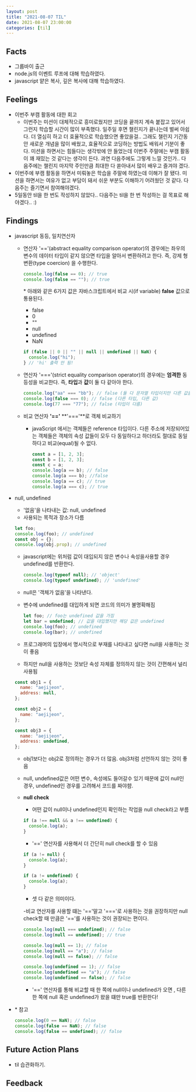 ```yaml
---
layout: post
title: "2021-08-07 TIL"
date: 2021-08-07 23:00:00
categories: [til]
---
```


## Facts

- 그룹바이 출근
- node.js의 이벤트 루프에 대해 학습하였다.
- javascript 얕은 복사, 깊은 복사에 대해 학습하였다.

## Feelings

- 이번주 부캠 활동에 대한 회고
  - 이번주는 미션이 대체적으로 흥미로웠지만 코딩을 끝까지 계속 붙잡고 있어서 그런지 학습할 시간이 많이 부족했다. 일주일 후면 챌린지가 끝나는데 벌써 아쉽다. 더 열심히 하고 더 효율적으로 학습했으면 좋았을걸.. 그래도 챌린지 기간동안 새로운 개념을 많이 배웠고, 효율적으로 코딩하는 방법도 배워서 기분이 좋다. 미션을 하면서는 힘들다는 생각밖에 안 들었는데 이번주 주말에는 부캠 활동이 꽤 재밌는 것 같다는 생각이 든다. 과연 다음주에도 그렇게 느낄 것인가.. 다음주에는 챌린지 마지막 주인만큼 최대한 다 쏟아내서 많이 배우고 즐겨야 겠다.
- 이번주에 부캠 활동을 하면서 미뤄놓은 학습을 주말에 하였는데 이해가 잘 됐다. 미션을 하면서는 여유가 없고 부담이 돼서 쉬운 부분도 이해하기 어려웠던 것 같다. 다음주는 즐기면서 참여해야겠다.
- 5일동안 til을 한 번도 작성하지 않았다.. 다음주는 til을 한 번 작성하는 걸 목표로 해야겠다.. :)

## Findings

- javascript 동등, 일치연산자

  - 연산자 '=='(abstract equality comparison operator)의 경우에는 좌우의 변수의 데이터 타입이 같지 않으면 타입을 알아서 변환하려고 한다. 즉, 강제 형변환(type coercion) 을 수행한다.

    ```jsx
    console.log(false == 0); // true
    console.log(false == ""); // true
    ```

    \* 아래와 같은 6가지 값은 자바스크립트에서 비교 시(if variable) **false** 값으로 통용된다.

    - false
    - 0
    - ""
    - null
    - undefined
    - NaN

    ```jsx
    if (false || 0 || "" || null || undefined || NaN) {
      console.log("hi");
    } // 'hi' 출력 안 됨!
    ```

  - 연산자 '==='(strict equality comparison operator)의 경우에는 **엄격한** 동등성을 비교한다. 즉, **타입**과 **값**이 둘 다 같아야 한다.

    ```jsx
    console.log("aa" === "bb"); // false (둘 다 문자열 타입이지만 다른 값을 가짐)
    console.log(false === 0); // false (다른 타입, 다른 값)
    console.log(77 === "77"); // false (타입이 다름)
    ```

  - 비교 연산자 **'=='** **'==='**로 객체 비교하기

    - javaScript 에서는 객체들은 reference 타입이다. 다른 주소에 저장되어있는 객체들은 객체의 속성 값들이 모두 다 동일하다고 하더라도 절대로 동일하다고 비교(equal)될 수 없다.

      ```jsx
      const a = [1, 2, 3];
      const b = [1, 2, 3];
      const c = a;
      console.log(a == b); // false
      console.log(a === b); //false
      console.log(a == c); // true
      console.log(a === c); // true
      ```

- null, undefined

  - '없음'을 나타내는 값: null, undefined
  - 사용되는 목적과 장소가 다름

  ```jsx
  let foo;
  console.log(foo); // undefined
  const obj = {};
  console.log(obj.prop); // undefined
  ```

  - javascript에는 위처럼 값이 대입되지 않은 변수나 속성을사용할 경우 undefined를 반환한다.

    ```jsx
    console.log(typeof null); // 'object'
    console.log(typeof undefined); // 'undefined'
    ```

  - null은 '객체가 없음'을 나타낸다.
  - 변수에 undefined를 대입하게 되면 코드의 의미가 불명확해짐

    ```jsx
    let foo; // foo는 undefined 값을 가짐
    let bar = undefined; // 값을 대입했지만 해당 값은 undefined
    console.log(foo); // undefined
    console.log(bar); // undefined
    ```

  - 프로그래머의 입장에서 명시적으로 부재를 나타내고 싶다면 null을 사용하는 것이 좋음
  - 하지만 null을 사용하는 것보단 속성 자체를 정의하지 않는 것이 간편해서 널리 사용됨

  ```jsx
  const obj1 = {
    name: "aejijeon",
    address: null,
  };

  const obj2 = {
    name: "aejijeon",
  };

  const obj3 = {
    name: "aejijeon",
    address: undefined,
  };
  ```

  - obj1보다는 obj2로 정의하는 경우가 더 많음. obj3처럼 선언하지 않는 것이 좋음
  - null, undefined값은 어떤 변수, 속성에도 들어갈수 있기 때문에 값이 null인 경우, undefined인 경우를 고려해서 코드를 짜야햠.

  - **null check**

    - 어떤 값이 null이나 undefined인지 확인하는 작업을 null check라고 부름

    ```jsx
    if (a !== null && a !== undefined) {
      console.log(a);
    }
    ```

    - '==' 연산자를 사용해서 더 간단히 null check를 할 수 있음

    ```jsx
    if (a != null) {
      console.log(a);
    }

    if (a != undefined) {
      console.log(a);
    }
    ```

    - 셋 다 같은 의미이다.

    -비교 연산자를 사용할 떄는 '=='말고 '==='로 사용하는 것을 권장하지만 null check할 때 만큼은 '=='를 사용하는 것이 권장되는 편이다.

    ```jsx
    console.log(null === undefined); // false
    console.log(null == undefined); // true

    console.log(null == 1); // false
    console.log(null == "a"); // false
    console.log(null == false); // false

    console.log(undefined == 1); // false
    console.log(undefined == "a"); // false
    console.log(undefined == false); // false
    ```

    - '==' 연산자를 통해 비교할 때 한 쪽에 null이나 undefined가 오면 , 다른 한 쪽에 null 혹은 undefined가 왔을 떄만 true를 반환한다!

- \* 참고
  ```jsx
  console.log(0 == NaN); // false
  console.log(false == NaN); // false
  console.log(false == undefined); // false
  ```

## Future Action Plans

- til 습관화하기.

## Feedback
